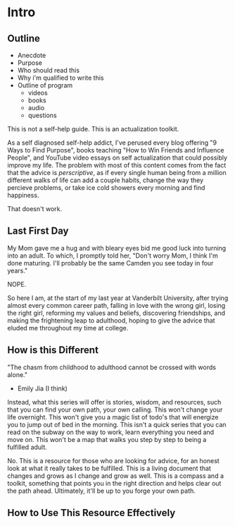 # Intro

## Outline

- Anecdote
- Purpose
- Who should read this
- Why i'm qualified to write this
- Outline of program
  - videos
  - books
  - audio
  - questions

This is not a self-help guide. This is an actualization toolkit.

As a self diagnosed self-help addict, I've perused every blog offering "9 Ways to Find Purpose", books teaching "How to Win Friends and Influence People", and YouTube video essays on self actualization that could possibly improve my life. The problem with most of this content comes from the fact that the advice is *perscriptive*, as if every single human being from a million different walks of life can add a couple habits, change the way they percieve problems, or take ice cold showers every morning and find happiness.

That doesn't work.

## Last First Day

My Mom gave me a hug and with bleary eyes bid me good luck into turning into an adult. To which, I promptly told her, "Don't worry Mom, I think I'm done maturing. I'll probably be the same Camden you see today in four years."

NOPE.

So here I am, at the start of my last year at Vanderbilt University, after trying almost every common career path, falling in love with the wrong girl, losing the right girl, reforming my values and beliefs, discovering friendships, and making the frightening leap to adulthood, hoping to give the advice that eluded me throughout my time at college.

## How is this Different

"The chasm from childhood to adulthood cannot be crossed with words alone."
- Emily Jia (I think)

Instead, what this series will offer is stories, wisdom, and resources, such that you can find your own path, your own calling. This won't change your life overnight. This won't give you a magic list of todo's that will energize you to jump out of bed in the morning. This isn't a quick series that you can read on the subway on the way to work, learn everything you need and move on. This won't be a map that walks you step by step to being a fulfilled adult.

No. This is a resource for those who are looking for advice, for an honest look at what it really takes to be fulfilled. This is a living document that changes and grows as I change and grow as well. This is a compass and a toolkit, something that points you in the right direction and helps clear out the path ahead. Ultimately, it'll be up to you forge your own path.

## How to Use This Resource Effectively
